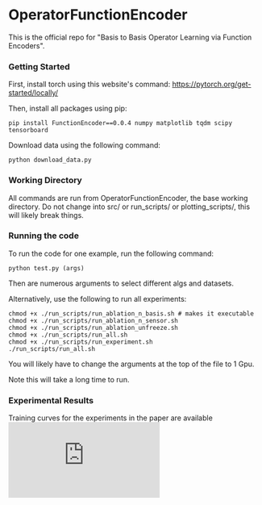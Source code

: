 # OperatorFunctionEncoder

This is the official repo for "Basis to Basis Operator Learning via Function Encoders".

### Getting Started
First, install torch using this website's command:
https://pytorch.org/get-started/locally/

Then, install all packages using pip:

```commandline
pip install FunctionEncoder==0.0.4 numpy matplotlib tqdm scipy tensorboard
```

Download data using the following command:
```commandline
python download_data.py
```

### Working Directory
All commands are run from OperatorFunctionEncoder, the base working directory. Do not change into src/ or run_scripts/ or plotting_scripts/, this will likely break things. 

### Running the code
To run the code for one example, run the following command:
```commandline
python test.py (args)
```
Then are numerous arguments to select different algs and datasets.

Alternatively, use the following to run all experiments:
```commandline
chmod +x ./run_scripts/run_ablation_n_basis.sh # makes it executable
chmod +x ./run_scripts/run_ablation_n_sensor.sh 
chmod +x ./run_scripts/run_ablation_unfreeze.sh 
chmod +x ./run_scripts/run_all.sh 
chmod +x ./run_scripts/run_experiment.sh 
./run_scripts/run_all.sh
```
You will likely have to change the arguments at the top of the file to 1 Gpu. 

Note this will take a long time to run.

### Experimental Results

Training curves for the experiments in the paper are available ![here](https://dataverse.tdl.org/dataset.xhtml?persistentId=doi%3A10.18738%2FT8%2FE5YJOG&version=DRAFT)
